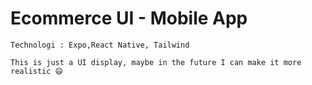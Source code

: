 # Ecommerce UI - Mobile App
`Technologi : Expo,React Native, Tailwind`

`This is just a UI display, maybe in the future I can make it more realistic 😄`
